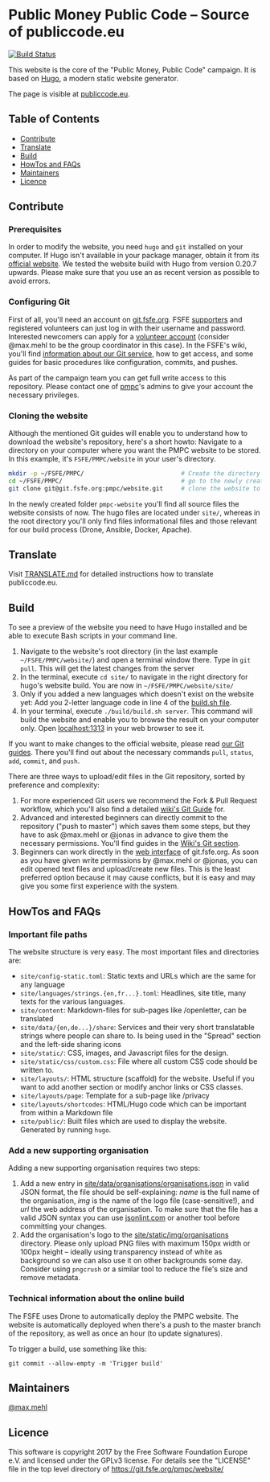 # Public Money Public Code – Source of publiccode.eu

[![Build Status](https://drone.fsfe.org/api/badges/pmpc/website/status.svg)](https://drone.fsfe.org/pmpc/website)

This website is the core of the "Public Money, Public Code" campaign. It is based on [Hugo](https://gohugo.io), a modern static website generator.

The page is visible at [publiccode.eu](https://publiccode.eu).


## Table of Contents

- [Contribute](#contribute)
- [Translate](#translate)
- [Build](#build)
- [HowTos and FAQs](#howtos-and-faqs)
- [Maintainers](#maintainers)
- [Licence](#licence)


## Contribute

### Prerequisites

In order to modify the website, you need `hugo` and `git` installed on your
computer. If Hugo isn't available in your package manager, obtain it from its
[official website](https://gohugo.io). We tested the website build with Hugo
from version 0.20.7 upwards. Please make sure that you use an as recent version
as possible to avoid errors.


### Configuring Git

First of all, you'll need an account on [git.fsfe.org](https://git.fsfe.org). FSFE
[supporters](https://fsfe.org/join) and registered volunteers can just log in
with their username and password. Interested newcomers can apply for a
[volunteer
account](https://wiki.fsfe.org/KnowHow/FSFELife/VolunteerAccountCreation) (consider 
@max.mehl to be the group coordinator in this case). In
the FSFE's wiki, you'll find [information about our Git
service](https://wiki.fsfe.org/TechDocs/Git), how to get access, and some
guides for basic procedures like configuration, commits, and pushes.

As part of the campaign team you can get full write access to this repository.
Please contact one of [pmpc](https://git.fsfe.org/pmpc)'s admins to give your
account the necessary privileges.


### Cloning the website

Although the mentioned Git guides will enable you to understand how to download
the website's repository, here's a short howto: Navigate to a directory on your
computer where you want the PMPC website to be stored. In this example, it's
`FSFE/PMPC/website` in your user's directory.

```sh
mkdir -p ~/FSFE/PMPC/                           # Create the directory if it doesn't exist yet
cd ~/FSFE/PMPC/                                 # go to the newly created PMPC directory
git clone git@git.fsfe.org:pmpc/website.git     # clone the website to the folder website
```

In the newly created folder `pmpc-website` you'll find all source files the
website consists of now. The hugo files are located under `site/`, whereas in
the root directory you'll only find files informational files and those
relevant for our build process (Drone, Ansible, Docker, Apache).


## Translate

Visit [TRANSLATE.md](https://git.fsfe.org/pmpc/website/src/master/TRANSLATE.md)
for detailed instructions how to translate publiccode.eu.


## Build

To see a preview of the website you need to have Hugo installed and be able to
execute Bash scripts in your command line.

1. Navigate to the website's root directory (in the last example
   `~/FSFE/PMPC/website/`) and open a terminal window there. Type in
   `git pull`. This will get the latest changes from the server
2. In the terminal, execute `cd site/` to navigate in the right
   directory for hugo's website build. You are now in
   `~/FSFE/PMPC/website/site/`
3. Only if you added a new languages which doesn't exist on the website yet:
   Add you 2-letter language code in line 4 of the [build.sh
   file](https://git.fsfe.org/pmpc/website/src/master/site/build/build.sh#L4).
4. In your terminal, execute `./build/build.sh server`. This command
   will build the website and enable you to browse the result on your
   computer only. Open [localhost:1313](http://localhost:1313/) in your web
   browser to see it.

If you want to make changes to the official website, please read [our 
Git guides](https://wiki.fsfe.org/TechDocs/Git). There you'll find out 
about the necessary commands `pull`, `status`, `add`, `commit`, and 
`push`.

There are three ways to upload/edit files in the Git repository, sorted
by preference and complexity:
1. For more experienced Git users we recommend the Fork & Pull Request
   workflow, which you'll also find a detailed [wiki's Git 
   Guide](https://wiki.fsfe.org/TechDocs/Git/Guide:Workflow) for.
2. Advanced and interested beginners can directly commit to the
   repository ("push to master") which saves them some steps, but they
   have to ask @max.mehl or @jonas in advance to give them the necessary
   permissions. You'll find guides in the [Wiki's Git
   section](https://wiki.fsfe.org/TechDocs/Git#Guides_on_specific_actions).
3. Beginners can work directly in the [web
   interface](https://git.fsfe.org/pmpc/website) of git.fsfe.org. As
   soon as you have given write permissions by @max.mehl or @jonas, you
   can edit opened text files and upload/create new files. This is the
   least preferred option because it may cause conflicts, but it is easy
   and may give you some first experience with the system.


## HowTos and FAQs 

### Important file paths

The website structure is very easy. The most important files and directories are:

- `site/config-static.toml`: Static texts and URLs which are the same
  for any language
- `site/languages/strings.{en,fr...}.toml`: Headlines, site title, many
  texts for the various languages.
- `site/content`: Markdown-files for sub-pages like /openletter, can be
  translated
- `site/data/{en,de...}/share`: Services and their very short
  translatable strings where people can share to. Is being used in the
  "Spread" section and the left-side sharing icons
- `site/static/`: CSS, images, and Javascript files for the design.
- `site/static/css/custom.css`: File where all custom CSS code should be
  written to.
- `site/layouts/`: HTML structure (scaffold) for the website. Useful if
  you want to add another section or modify anchor links or CSS classes.
- `site/layouts/page`: Template for a sub-page like /privacy
- `site/layouts/shortcodes`: HTML/Hugo code which can be important from
  within a Markdown file
- `site/public/`: Built files which are used to display the website.
  Generated by running `hugo`.


### Add a new supporting organisation

Adding a new supporting organisation requires two steps:

1. Add a new entry in [site/data/organisations/organisations.json](https://git.fsfe.org/max.mehl/pmpc-website/src/improve-readme/site/data/organisations/organisations.json) in valid JSON format, the file should be self-explaining: *name* is the full name of the organisation, *img* is the name of the logo file (case-sensitive!), and *url* the web address of the organisation. To make sure that the file has a valid JSON syntax you can use [jsonlint.com](https://jsonlint.com/) or another tool before committing your changes.
2. Add the organisation's logo to the [site/static/img/organisations](https://git.fsfe.org/max.mehl/pmpc-website/src/improve-readme/site/static/img/organisations) directory. Please only upload PNG files with maximum 150px width or 100px height – ideally using transparency instead of white as background so we can also use it on other backgrounds some day. Consider using `pngcrush` or a similar tool to reduce the file's size and remove metadata.


### Technical information about the online build

The FSFE uses Drone to automatically deploy the PMPC website. The
website is automatically deployed when there's a push to the master
branch of the repository, as well as once an hour (to update
signatures).

To trigger a build, use something like this:

```
git commit --allow-empty -m 'Trigger build'
```

## Maintainers

[@max.mehl](https://git.fsfe.org/max.mehl)


## Licence

This software is copyright 2017 by the Free Software Foundation Europe e.V. and licensed under the GPLv3 license. For details see the "LICENSE" file in the top level directory of https://git.fsfe.org/pmpc/website/
